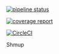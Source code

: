 [![pipeline status](https://gitlab.com/bbucko/shmup/badges/master/pipeline.svg)](https://gitlab.com/bbucko/shmup/commits/master)

[![coverage report](https://gitlab.com/bbucko/shmup/badges/master/coverage.svg)](https://gitlab.com/bbucko/shmup/commits/master)

[![CircleCI](https://circleci.com/gh/bbucko/shmup_sdl.svg?style=svg)](https://circleci.com/gh/bbucko/shmup_sdl)

Shmup